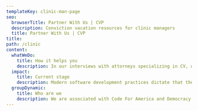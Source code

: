 ```yaml
---
templateKey: clinic-man-page
seo:
  browserTitle: Partner With Us | CVP
  description: Conviction vacation resources for clinic managers
  title: Partner With Us | CVP
title:
path: /clinic
content:
  whatWeDo:
    title: How it helps you
    description: In our interviews with attorneys specializing in CV, we’ve identified a number of stages in the CP process that could be aided with a bit of custom software. At this stage, we’re designing this software with specifically CV legal clinics and the attorneys that donate their time in them in mind.
  impact:
    title: Current stage
    description: Modern software development practices dictate that the product be released in stages, each stage adding features. This means that we’ll be putting something in your hands with limited capability long before we provide you with the tool that does all the things we believe it can/should do. We have not yet made this initial release. That said, there is tremendous utility in your engaging with us now. To make a good tool we need to put ourselves in the shoes of its potential users, which we can only do once we get to know them! You may either be able to connect us to attorneys who have participated in a clinic in the past, intend to do so in the future, or you may fit the description yourself. At this point we’re speaking with people like that in order to better understand their experiences, expectations, and to test our mockups and prototypes.
  groupDynamic:
    title: Who are we
    description: We are associated with Code For America and Democracy Lab, led by a California attorney, and working with a number of CV SMEs in Washington state.
---
```


